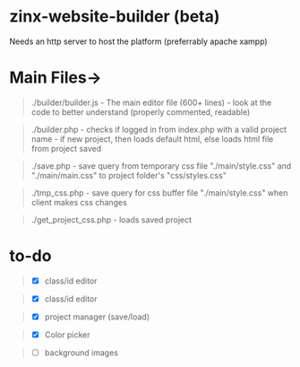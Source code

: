 # zinx-website-builder (beta)
Needs an http server to host the platform (preferrably apache xampp)

# Main Files->

> ./builder/builder.js - The main editor file (600+ lines) - look at the code to better understand (properly commented, readable)

> ./builder.php - checks if logged in from index.php with a valid project name - if new project, then loads default html, else loads html file from project saved

> ./save.php - save query from temporary css file "./main/style.css" and "./main/main.css" to project folder's "css/styles.css"

> ./tmp_css.php - save query for css buffer file "./main/style.css" when client makes css changes

> ./get_project_css.php - loads saved project

# to-do
> - [x] class/id editor

> - [x] class/id editor 

> - [x] project manager (save/load)

> - [x] Color picker

> - [ ] background images
